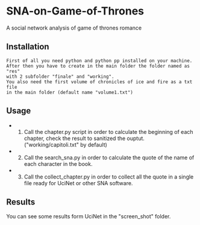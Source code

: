 # SNA-on-Game-of-Thrones
A social network analysis of game of thrones romance

Installation
-----------

	First of all you need python and python pp installed on your machine.
	After then you have to create in the main folder the folder named as "res"
	with 2 subfolder "finale" and "working".
	You also need the first volume of chronicles of ice and fire as a txt file 
	in the main folder (default name "volume1.txt")


Usage
-----------
	
* 1) Call the chapter.py script in order to calculate the beginning of each chapter,
		check the result to sanitized the ouptut. ("working/capitoli.txt" by default)
* 2) Call the search_sna.py in order to calculate the quote of the name of each character in the book.
* 3) Call the collect_chapter.py in order to collect all the quote in a single file ready for UciNet or other SNA software.

Results
-----------

You can see some results form UciNet in the "screen_shot" folder.
